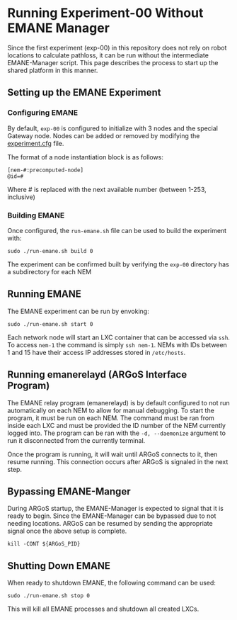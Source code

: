 # Running Experiment-00 Without EMANE Manager
Since the first experiment (exp-00) in this repository does not rely on robot locations to calculate pathloss, it can be run without the intermediate EMANE-Manager script. This page describes the process to start up the shared platform in this manner.

## Setting up the EMANE Experiment
### Configuring EMANE
By default, `exp-00` is configured to initialize with 3 nodes and the special Gateway node. Nodes can be added or removed by modifying the [experiment.cfg](../exp-00/experiment.cfg) file.

The format of a node instantiation block is as follows:
```
[nem-#:precomputed-node]
@id=#
```
Where # is replaced with the next available number (between 1-253, inclusive)

### Building EMANE
Once configured, the `run-emane.sh` file can be used to build the experiment with:
```
sudo ./run-emane.sh build 0
```
The experiment can be confirmed built by verifying the `exp-00` directory has a subdirectory for each NEM

## Running EMANE
The EMANE experiment can be run by envoking:
```
sudo ./run-emane.sh start 0
```
Each network node will start an LXC container that can be accessed via `ssh`.
To access `nem-1` the command is simply `ssh nem-1`. NEMs with IDs between 1 and 15 have their access IP addresses stored in `/etc/hosts`.

## Running emanerelayd (ARGoS Interface Program)
The EMANE relay program (emanerelayd) is by default configured to not run automatically on each NEM to allow for manual debugging. To start the program, it must be run on each NEM. The command must be ran from inside each LXC and must be provided the ID number of the NEM currently logged into. The program can be ran with the `-d, --daemonize` argument to run it disconnected from the currently terminal.

Once the program is running, it will wait until ARGoS connects to it, then resume running. This connection occurs after ARGoS is signaled in the next step.

## Bypassing EMANE-Manger
During ARGoS startup, the EMANE-Manager is expected to signal that it is ready to begin. Since the EMANE-Manager can be bypassed due to not needing locations. ARGoS can be resumed by sending the appropriate signal once the above setup is complete.
```
kill -CONT ${ARGoS_PID}
```

## Shutting Down EMANE
When ready to shutdown EMANE, the following command can be used:
```
sudo ./run-emane.sh stop 0
```
This will kill all EMANE processes and shutdown all created LXCs.